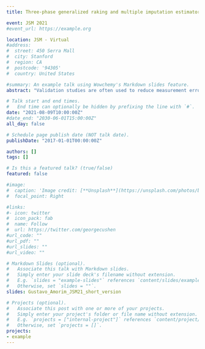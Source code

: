 ```yaml
---
title: Three-phase generalized raking and multiple imputation estimators to address errors in routinely-collected data

event: JSM 2021
#event_url: https://example.org

location: JSM - Virtual
#address:
#  street: 450 Serra Mall
#  city: Stanford
#  region: CA
#  postcode: '94305'
#  country: United States

#summary: An example talk using Wowchemy's Markdown slides feature.
abstract: "Validation studies are often used to reduce measurement error and get more reliable information on certain variables of interest. These studies consist of selecting a sample of patients from which error-prone records had been collected previously, e.g. in an observational database, and performing either a more detailed measurement or more refined data collection procedure. In practice, however, more than one round of data validation may be required, and direct application of standard design-based or multiple imputation techniques may lead to estimators that are inefficient, as information available in intermediate validation steps are ignored or only partially considered. We present two novel extensions of generalized regression estimators and a multiple imputation technique that makes full use of all available data and show through simulations that incorporating information from intermediate steps may lead to substantial gains in efficiency. This is illustrated using electronic health record data from 85,324 HIV-positive women, of whom 5,080 had their charts reviewed, and then 1,285 also had a telephone interview to validate key variables for a study of contraceptive effectiveness."

# Talk start and end times.
#   End time can optionally be hidden by prefixing the line with `#`.
date: "2021-08-09T10:00:00Z"
#date_end: "2030-06-01T15:00:00Z"
all_day: false

# Schedule page publish date (NOT talk date).
publishDate: "2017-01-01T00:00:00Z"

authors: []
tags: []

# Is this a featured talk? (true/false)
featured: false

#image:
#  caption: 'Image credit: [**Unsplash**](https://unsplash.com/photos/bzdhc5b3Bxs)'
#  focal_point: Right

#links:
#- icon: twitter
#  icon_pack: fab
#  name: Follow
#  url: https://twitter.com/georgecushen
#url_code: ""
#url_pdf: ""
#url_slides: ""
#url_video: ""

# Markdown Slides (optional).
#   Associate this talk with Markdown slides.
#   Simply enter your slide deck's filename without extension.
#   E.g. `slides = "example-slides"` references `content/slides/example-slides.md`.
#   Otherwise, set `slides = ""`.
slides: Gustavo_Amorim_JSM21_short_version

# Projects (optional).
#   Associate this post with one or more of your projects.
#   Simply enter your project's folder or file name without extension.
#   E.g. `projects = ["internal-project"]` references `content/project/deep-learning/index.md`.
#   Otherwise, set `projects = []`.
projects:
- example
---
```


